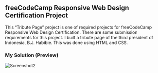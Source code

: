 ## freeCodeCamp Responsive Web Design Certification Project
This “Tribute Page” project is one of required projects for freeCodeCamp Responsive Web Design Certification. There are some submission requirements for this project. I built a tribute page of the third president of Indonesia, B.J. Habibie. This was done using HTML and CSS.

### My Solution (Preview)
![Screenshot2](https://user-images.githubusercontent.com/109781035/232449860-73bb965b-255e-4a51-8227-7e7c8fa95420.png)
